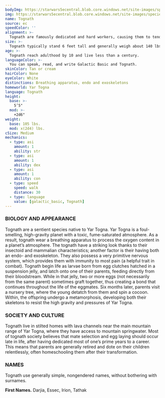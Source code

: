 ```yaml
---
bodyImg: https://starwars5ecentral.blob.core.windows.net/site-images/species/species_Tognath.png
img: https://starwars5ecentral.blob.core.windows.net/site-images/species/species_Tognath.png
name: Tognath
source: ec
speedColor: ''
alignment: >-
  Tognath are famously dedicated and hard workers, causing them to tend towards balanced alignments, though there are exceptions.
size: >-
  Tognath typically stand 6 feet tall and generally weigh about 140 lbs. Regardless of your position in that range, your size is Medium.
age: >-
  Tognath reach adulthood by 10 and live less than a century.
languageColor: >-
  You can speak, read, and write Galactic Basic and Tognath. 
skinColor: Tan or cream
hairColor: None
eyeColor: White
distinctions: Breathing apparatus, endo and exoskeletons
homeworld: Yar Togna
language: Tognath
height:
  base: >-
    5’5"
  mod: >-
    +2d6"
weight:
  base: 105 lbs.
  mod: x(2d4) lbs.
cSize: Medium
mechanics:
  - type: asi
    amount: 1
    ability: str
  - type: asi
    amount: 1
    ability: dex
  - type: asi
    amount: 1
    ability: con
  - type: speed
    speed: walk
    distance: 30
  - type: language
    value: [galactic_basic, Tognath]
---
```

### BIOLOGY AND APPEARANCE
Tognath are a sentient species native to Yar Togna. Yar Togna is a foul-smelling, high-gravity planet with a toxic, fume-saturated atmosphere. As a result, tognath wear a breathing apparatus to process the oxygen content in a planet’s atmosphere. The tognath have a striking look thanks to their insectoid and mammalian characteristics; another factor is their having both an endo- and exoskeleton. They also possess a very primitive nervous system, which provides them with immunity to most pain (a helpful trait in combat). Tognath begin life as larvae born from egg clutches hatched in a suspension jelly, and latch onto one of their parents, feeding directly from their bloodstream. While in that jelly, two or more eggs (not necessarily from the same parent) sometimes graft together, thus creating a bond that continues throughout the life of the eggmates. Six months later, parents visit a nursery tree, where the young detatch from them and spin a cocoon. Within, the offspring undergo a metamorphosis, developing both their skeletons to resist the high gravity and pressures of Yar Togna.

### SOCIETY AND CULTURE
Tognath live in stilted homes with lava channels near the main mountain range of Yar Togna, where they have access to mountain springwater. Most of tognath society believes that mate selection and egg laying should occur late in life, after having dedicated most of one’s prime years to a career. This means that parents are generally retired and dote on their children relentlessly, often homeschooling them after their transformation.

### NAMES
Tognath use generally simple, nongendered names, without bothering with surnames.

__First Names.__ Darjia, Essec, Irion, Tathak



    